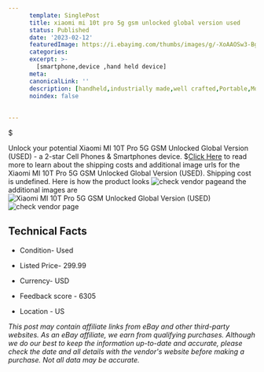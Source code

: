 ```yaml
---
      template: SinglePost
      title: xiaomi mi 10t pro 5g gsm unlocked global version used 
      status: Published
      date: '2023-02-12'
      featuredImage: https://i.ebayimg.com/thumbs/images/g/-XoAAOSw3-BgegB2/s-l225.jpg
      categories: 
      excerpt: >-
        [smartphone,device ,hand held device]
      meta:
      canonicalLink: ''
      description: [handheld,industrially made,well crafted,Portable,Mobile,Compact,Convenient,Lightweight,Maneuverable,Man-portable,Miniature,Carriable,Hand-held,Light,Holdable,Transportable,Mobile device,Pocket-sized,On-the-go,Wireless,Cordless,Compact size,Convenient size, smartphone,device ,hand held device]
      noindex: false
      
        
---
```

$

Unlock your potential Xiaomi MI 10T Pro 5G GSM Unlocked Global Version (USED) - a 2-star Cell Phones & Smartphones device.
$[Click Here](https://www.ebay.com/itm/324575742719?hash=item4b9238caff%3Ag%3A-XoAAOSw3-BgegB2&amdata=enc%3AAQAHAAAA4ATM0NxgpGyKRClHcjSKDH0kbrpoH36ZXJ%2FzdHL6ydTB5TdaLizQosUSkyVnslELnME49jP9jP4TbMmgm%2Ft%2Brl2p2GbsTEf0hKi5kvfeDkkC%2B7UtdmJEvkBytA5sAcOAb5vXo8HSvD2xIamuhwRwmkcnLVjfyn8eu21Y%2F6MQiabwcopV%2Bbnwbq9vJHbuVJr8TOFChzEklZ8mMu9AhXePRWbGY1tAjnijo8IvzYgm%2BVZNlviWln7ZPsIsttir7ScquXXDTrKrsomFBsmDKQd3zGbkA%2BuyoFEZH5BDpd%2BGtXfu&mkevt=1&mkcid=1&mkrid=711-53200-19255-0&campid=%253CePNCampaignId%253E&customid=%253CreferenceId%253E&toolid=10049) to read more to learn about the shipping costs and additional image urls for the Xiaomi MI 10T Pro 5G GSM Unlocked Global Version (USED). Shipping cost is undefined. Here is how the product looks ![check vendor page](https://i.ebayimg.com/thumbs/images/g/-XoAAOSw3-BgegB2/s-l225.jpg)and the additional images are![Xiaomi MI 10T Pro 5G GSM Unlocked Global Version (USED)](https://i.ebayimg.com/images/g/-XoAAOSw3-BgegB2/s-l960.jpg)![check vendor page]()



 ## Technical Facts 



     
      

 - Condition- Used 


      

 - Listed Price- 299.99 


      

 - Currency- USD 


      

 - Feedback score - 6305 


      

 - Location - US 


      
      

 *_This post may contain affiliate links from eBay and other third-party websites. As an eBay affiliate, we earn from qualifying purchases. Although we do our best to keep the information up-to-date and accurate, please check the date and all details with the vendor's website before making a purchase. Not all data may be accurate._*






